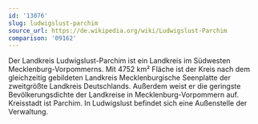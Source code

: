 ```yaml
---
id: '13076'
slug: ludwigslust-parchim
source_url: https://de.wikipedia.org/wiki/Ludwigslust-Parchim
comparison: '09162'
---
```


Der Landkreis Ludwigslust-Parchim ist ein Landkreis im Südwesten Mecklenburg-Vorpommerns. Mit 4752 km² Fläche ist der Kreis nach dem gleichzeitig gebildeten Landkreis Mecklenburgische Seenplatte der zweitgrößte Landkreis Deutschlands. Außerdem weist er die geringste Bevölkerungsdichte der Landkreise in Mecklenburg-Vorpommern auf. Kreisstadt ist Parchim. In Ludwigslust befindet sich eine Außenstelle der Verwaltung.
